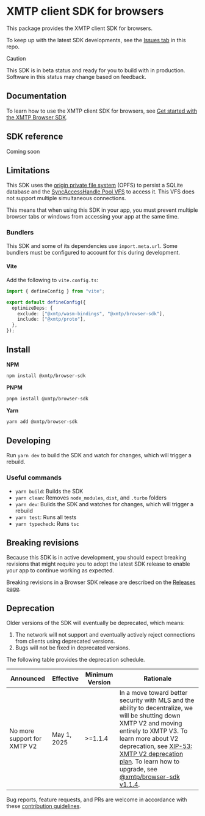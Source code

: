 # XMTP client SDK for browsers

This package provides the XMTP client SDK for browsers.

To keep up with the latest SDK developments, see the [Issues tab](https://github.com/xmtp/xmtp-js/issues) in this repo.

> [!CAUTION]
> This SDK is in beta status and ready for you to build with in production. Software in this status may change based on feedback.

## Documentation

To learn how to use the XMTP client SDK for browsers, see [Get started with the XMTP Browser SDK](https://docs.xmtp.org/sdks/browser).

## SDK reference

Coming soon

## Limitations

This SDK uses the [origin private file system](https://developer.mozilla.org/en-US/docs/Web/API/File_System_API/Origin_private_file_system) (OPFS) to persist a SQLite database and the [SyncAccessHandle Pool VFS](https://sqlite.org/wasm/doc/trunk/persistence.md#vfs-opfs-sahpool) to access it. This VFS does not support multiple simultaneous connections.

This means that when using this SDK in your app, you must prevent multiple browser tabs or windows from accessing your app at the same time.

### Bundlers

This SDK and some of its dependencies use `import.meta.url`. Some bundlers must be configured to account for this during development.

#### Vite

Add the following to `vite.config.ts`:

```typescript
import { defineConfig } from "vite";

export default defineConfig({
  optimizeDeps: {
    exclude: ["@xmtp/wasm-bindings", "@xmtp/browser-sdk"],
    include: ["@xmtp/proto"],
  },
});
```

## Install

**NPM**

```bash
npm install @xmtp/browser-sdk
```

**PNPM**

```bash
pnpm install @xmtp/browser-sdk
```

**Yarn**

```bash
yarn add @xmtp/browser-sdk
```

## Developing

Run `yarn dev` to build the SDK and watch for changes, which will trigger a rebuild.

### Useful commands

- `yarn build`: Builds the SDK
- `yarn clean`: Removes `node_modules`, `dist`, and `.turbo` folders
- `yarn dev`: Builds the SDK and watches for changes, which will trigger a rebuild
- `yarn test`: Runs all tests
- `yarn typecheck`: Runs `tsc`

## Breaking revisions

Because this SDK is in active development, you should expect breaking revisions that might require you to adopt the latest SDK release to enable your app to continue working as expected.

Breaking revisions in a Browser SDK release are described on the [Releases page](https://github.com/xmtp/xmtp-js/releases).

## Deprecation

Older versions of the SDK will eventually be deprecated, which means:

1. The network will not support and eventually actively reject connections from clients using deprecated versions.
2. Bugs will not be fixed in deprecated versions.

The following table provides the deprecation schedule.

| Announced                   | Effective   | Minimum Version | Rationale                                                                                                                                                                                                                                                                                                                                                                                                                      |
| --------------------------- | ----------- | --------------- | ------------------------------------------------------------------------------------------------------------------------------------------------------------------------------------------------------------------------------------------------------------------------------------------------------------------------------------------------------------------------------------------------------------------------------ |
| No more support for XMTP V2 | May 1, 2025 | >=1.1.4         | In a move toward better security with MLS and the ability to decentralize, we will be shutting down XMTP V2 and moving entirely to XMTP V3. To learn more about V2 deprecation, see [XIP-53: XMTP V2 deprecation plan](https://community.xmtp.org/t/xip-53-xmtp-v2-deprecation-plan/867). To learn how to upgrade, see [@xmtp/browser-sdk v1.1.4](https://github.com/xmtp/xmtp-js/releases/tag/%40xmtp%2Fbrowser-sdk%401.1.4). |

Bug reports, feature requests, and PRs are welcome in accordance with these [contribution guidelines](https://github.com/xmtp/xmtp-js/blob/main/CONTRIBUTING.md).
